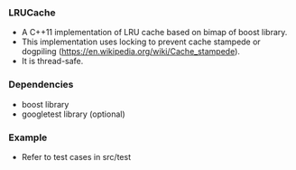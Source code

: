 ### LRUCache
- A C++11 implementation of LRU cache based on bimap of boost library.
- This implementation uses locking to prevent cache stampede or dogpiling (https://en.wikipedia.org/wiki/Cache_stampede).
- It is thread-safe.

### Dependencies
- boost library
- googletest library (optional)

### Example
- Refer to test cases in src/test
